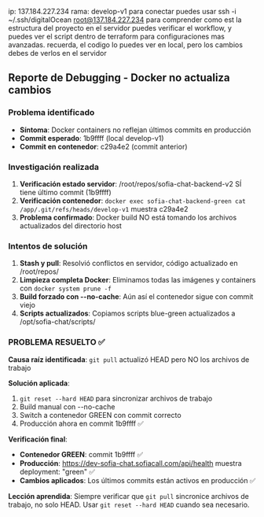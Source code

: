 ip: 137.184.227.234
rama: develop-v1
para conectar puedes usar
ssh -i ~/.ssh/digitalOcean root@137.184.227.234
para comprender como est la estructura del proyecto en el servidor puedes verificar el workflow, y puedes ver el script dentro de terraform para configuraciones mas avanzadas.
recuerda, el codigo lo puedes ver en local, pero los cambios debes de verlos en el servidor

## Reporte de Debugging - Docker no actualiza cambios

### Problema identificado
- **Síntoma**: Docker containers no reflejan últimos commits en producción
- **Commit esperado**: 1b9ffff (local develop-v1)
- **Commit en contenedor**: c29a4e2 (commit anterior)

### Investigación realizada
1. **Verificación estado servidor**: /root/repos/sofia-chat-backend-v2 SÍ tiene último commit (1b9ffff)
2. **Verificación contenedor**: `docker exec sofia-chat-backend-green cat /app/.git/refs/heads/develop-v1` muestra c29a4e2
3. **Problema confirmado**: Docker build NO está tomando los archivos actualizados del directorio host

### Intentos de solución
1. **Stash y pull**: Resolvió conflictos en servidor, código actualizado en /root/repos/
2. **Limpieza completa Docker**: Eliminamos todas las imágenes y containers con `docker system prune -f`
3. **Build forzado con --no-cache**: Aún así el contenedor sigue con commit viejo
4. **Scripts actualizados**: Copiamos scripts blue-green actualizados a /opt/sofia-chat/scripts/

### PROBLEMA RESUELTO ✅

**Causa raíz identificada**: `git pull` actualizó HEAD pero NO los archivos de trabajo

**Solución aplicada**:
1. `git reset --hard HEAD` para sincronizar archivos de trabajo
2. Build manual con --no-cache 
3. Switch a contenedor GREEN con commit correcto
4. Producción ahora en commit 1b9ffff ✅

**Verificación final**:
- **Contenedor GREEN**: commit 1b9ffff ✅
- **Producción**: https://dev-sofia-chat.sofiacall.com/api/health muestra deployment: "green" ✅
- **Cambios aplicados**: Los últimos commits están activos en producción ✅

**Lección aprendida**: 
Siempre verificar que `git pull` sincronice archivos de trabajo, no solo HEAD. Usar `git reset --hard HEAD` cuando sea necesario.
